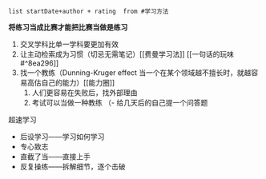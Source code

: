 
```dataview
list startDate+author + rating  from #学习方法
```
**将练习当成比赛才能把比赛当做是练习**
1. 交叉学科比单一学科要更加有效
2. 让主动检索成为习惯（切忌无需笔记）[[费曼学习法]] [[一句话的玩味#^8ea296]] 
3. 找一个教练（Dunning-Kruger effect 当一个在某个领域越不擅长时，就越容易高估自己的能力）[[能力圈]]
	1. 人们更容易在失败后，找外部理由 
	2. 考试可以当做一种教练 （- 给几天后的自己提一个问答题

超速学习 
- 后设学习——学习如何学习 
- 专心致志 
- 直截了当——直接上手
- 反复操练——拆解细节，逐个击破